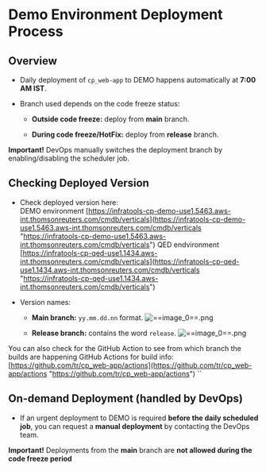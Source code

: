 Demo Environment Deployment Process
===================================

Overview
--------

*   Daily deployment of `cp_web-app` to DEMO happens automatically at **7:00 AM IST**.
    
*   Branch used depends on the code freeze status:
    *   **Outside code freeze:** deploy from **main** branch.
        
    *   **During code freeze/HotFix:** deploy from **release** branch.
        
    
**Important!**   DevOps manually switches the deployment branch by enabling/disabling the scheduler job.
    

Checking Deployed Version
-------------------------

*   Check deployed version here:  
    DEMO environment [https://infratools-cp-demo-use1.5463.aws-int.thomsonreuters.com/cmdb/verticals](https://infratools-cp-demo-use1.5463.aws-int.thomsonreuters.com/cmdb/verticals "https://infratools-cp-demo-use1.5463.aws-int.thomsonreuters.com/cmdb/verticals")
    QED endvironment [https://infratools-cp-qed-use1.1434.aws-int.thomsonreuters.com/cmdb/verticals](https://infratools-cp-qed-use1.1434.aws-int.thomsonreuters.com/cmdb/verticals "https://infratools-cp-qed-use1.1434.aws-int.thomsonreuters.com/cmdb/verticals")
    
*   Version names:
    *   **Main branch:** `yy.mm.dd.nn` format.
![==image_0==.png](/.attachments/==image_0==-6f5886ed-f023-4f80-bb75-a27c98a79f3d.png) 
        
    *   **Release branch:** contains the word `release`.
![==image_0==.png](/.attachments/==image_0==-34d4853f-ec8d-4947-b9d8-65a8f98db777.png) 
        
You can also check for the GitHub Action to see from which branch the builds are happening GitHub Actions for build info: [https://github.com/tr/cp_web-app/actions](https://github.com/tr/cp_web-app/actions "https://github.com/tr/cp_web-app/actions") 
    ``
    

On-demand Deployment (handled by DevOps)
-----------------

*   If an urgent deployment to DEMO is required **before the daily scheduled job**, you can request a **manual deployment** by contacting the DevOps team.
    
**Important!** Deployments from the **main** branch are **not allowed during the code freeze period**